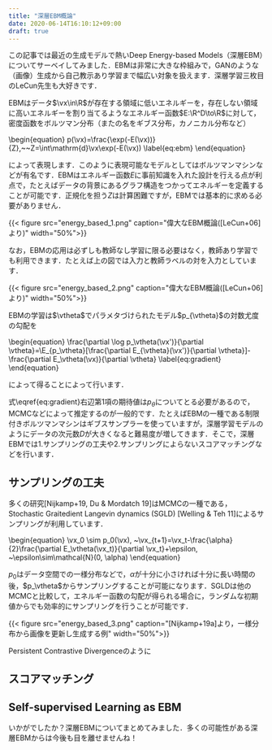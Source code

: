 ```yaml
---
title: "深層EBM概論"
date: 2020-06-14T16:10:12+09:00
draft: true
---
```


$$
    \newcommand{\R}{\mathbb{R}}
    \newcommand{\E}{\mathbb{E}}
    \newcommand{\vx}{\boldsymbol{x}}
    \newcommand{\vtheta}{\boldsymbol{\theta}}
$$

この記事では最近の生成モデルで熱いDeep Energy-based Models（深層EBM）についてサーベイしてみました．EBMは非常に大きな枠組みで，GANのような（画像）生成から自己教示あり学習まで幅広い対象を扱えます．深層学習三枚目のLeCun先生も大好きです．

EBMはデータ$\vx\in\R$が存在する領域に低いエネルギーを，存在しない領域に高いエネルギーを割り当てるようなエネルギー函数$E:\R^D\to\R$に対して，密度函数をボルツマン分布（またの名をギブス分布，カノニカル分布など）

\begin{equation}
    p(\vx)=\frac{\exp(-E(\vx))}{Z},~~Z=\int\mathrm{d}\vx\exp(-E(\vx)) \label{eq:ebm}
\end{equation}


によって表現します．このように表現可能なモデルとしてはボルツマンマシンなどが有名です．EBMはエネルギー函数$E$に事前知識を入れた設計を行える点が利点で，たとえばデータの背景にあるグラフ構造をつかってエネルギーを定義することが可能です．正規化を担う$Z$は計算困難ですが，EBMでは基本的に求める必要がありません．

{{< figure src="energy_based_1.png" caption="偉大なEBM概論([LeCun+06]より)" width="50%">}}

なお，EBMの応用は必ずしも教師なし学習に限る必要はなく，教師あり学習でも利用できます．たとえば上の図では入力と教師ラベルの対を入力としています．

{{< figure src="energy_based_2.png" caption="偉大なEBM概論([LeCun+06]より)" width="50%">}}

EBMの学習は$\vtheta$でパラメタづけられたモデル$p_{\vtheta}$の対数尤度の勾配を

\begin{equation}
    \frac{\partial \log p_\vtheta(\vx')}{\partial \vtheta}=\E_{p_\vtheta}[\frac{\partial E_{\vtheta}(\vx')}{\partial \vtheta}]-\frac{\partial E_\vtheta(\vx)}{\partial \vtheta} \label{eq:gradient}
\end{equation}

によって得ることによって行います．

式\eqref{eq:gradient}右辺第1項の期待値は$p_\theta$についてとる必要があるので，MCMCなどによって推定するのが一般的です．たとえばEBMの一種である制限付きボルツマンマシンはギブスサンプラーを使っていますが，深層学習モデルのようにデータの次元数$D$が大きくなると難易度が増してきます．そこで，深層EBMでは1.サンプリングの工夫や2.サンプリングによらないスコアマッチングなどを行います．

## サンプリングの工夫

多くの研究[Nijkamp+19, Du & Mordatch 19]はMCMCの一種である，Stochastic Graitedient Langevin dynamics (SGLD) [Welling & Teh 11]によるサンプリングが利用しています．

\begin{equation}
    \vx_0 \sim p_0(\vx), ~\vx_{t+1}=\vx_t-\frac{\alpha}{2}\frac{\partial E_\vtheta(\vx_t)}{\partial \vx_t}+\epsilon, ~\epsilon\sim\mathcal{N}(0, \alpha)
\end{equation}

$p_0$はデータ空間での一様分布などで，$\alpha$が十分に小さければ十分に長い時間の後，$p_\vtheta$からサンプリングすることが可能になります．SGLDは他のMCMCと比較して，エネルギー函数の勾配が得られる場合に，ランダムな初期値からでも効率的にサンプリングを行うことが可能です．

{{< figure src="energy_based_3.png" caption="[Nijkamp+19a]より，一様分布から画像を更新し生成する例" width="50%">}}

Persistent Contrastive Divergenceのように



## スコアマッチング

## Self-supervised Learning as EBM

いかがでしたか？深層EBMについてまとめてみました．多くの可能性がある深層EBMからは今後も目を離せませんね！